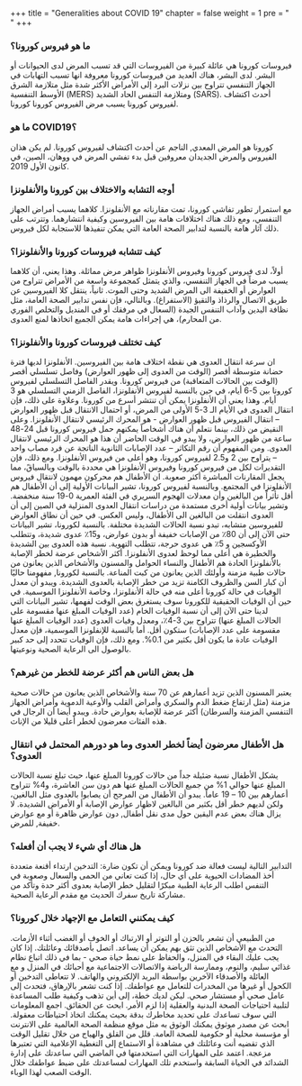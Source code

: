 +++
title = "Generalities about COVID 19"
chapter = false
weight = 1
pre = "<b> </b>"
+++

### ما هو فيروس كورونا؟ 
فيروسات كورونا هي عائلة كبيرة من الفيروسات التي قد تسبب المرض لدى الحيوانات أو البشر.  لدى البشر، هناك العديد من فيروسات كورونا معروفة انها تسبب التهابات في الجهاز التنفسي تتراوح بين نزلات البرد إلى الأمراض الأكثر شدة مثل متلازمة الشرق الأوسط التنفسية (MERS)  ومتلازمة التنفس الحاد الشديد (SARS). أحدث اكتشاف لفيروس كورونا يسبب مرض الفيروس كورونا كورونا.
### ما هو COVID19؟
كورونا هو المرض المعدي, الناجم عن أحدث اكتشاف لفيروس كورونا. لم يكن هذان الفيروس والمرض الجديدان معروفين قبل بدء تفشي المرض في ووهان، الصين، في كانون الأول 2019.

### أوجه التشابه والاختلاف بين كورونا والأنفلونزا   
مع استمرار تطور تفاشي كورونا، تمت مقارناته مع الأنفلونزا. كلاهما يسبب أمراض الجهاز التنفسي، ومع ذلك هناك اختلافات هامة بين الفيروسين وكيفية انتشارهما. وتترتب على ذلك آثار هامة بالنسبة لتدابير الصحة العامة التي يمكن تنفيذها للاستجابة لكل فيروس.

### كيف تتشابه فيروسات كورونا والأنفلونزا؟ 
أولاً، لدى فيروس كورونا وفيروس الأنفلونزا ظواهر مرض مماثلة. وهذا يعني، أن كلاهما يسبب مرضاً في الجهاز التنفسي، والذي يتمثل كمجموعة واسعة من الأمراض تتراوح من العوارض أو الخفيفة الى المرض الشديد وحتى الموت.
ثانياً، ينتقل كلا الفيروسين عن طريق الاتصال والرذاذ والتقيؤ (الاستفراغ). وبالتالي، فإن نفس تدابير الصحة العامة، مثل نظافة اليدين وآداب التنفس الجيدة (السعال في مرفقك أو في المنديل والتخلص الفوري من المحارم)، هي إجراءات هامة يمكن الجميع اتخاذها لمنع العدوى.

### كيف تختلف فيروسات كورونا والأنفلونزا؟  
ان سرعة انتقال العدوى هي نقطة اختلاف هامة بين الفيروسين. الأنفلونزا لديها فترة حضانة متوسطة أقصر (الوقت من العدوى إلى ظهور العوارض) وفاصل تسلسلي أقصر (الوقت بين الحالات المتعاقبة) من فيروس كورونا. ويقدر الفاصل التسلسلي لفيروس كورونا بين  5-6 أيام، في حين بالنسبة لفيروس الأنفلونزا، الفاصل الزمني التسلسلي هو 3 أيام. وهذا يعني أن الأنفلونزا يمكن أن تنتشر أسرع من كورونا.
وعلاوة على ذلك، فإن انتقال العدوى في الأيام الـ 3-5 الأولى من المرض، أو احتمال الانتقال قبل ظهور العوارض – انتقال الفيروس قبل ظهور العوارض - هو المحرك الرئيسي لانتقال الأنفلونزا. وعلى النقيض من ذلك، بينما نتعلم أن هناك أشخاصاً يمكنهم حمل فيروس كورونا قبل 24-48 ساعة من ظهور العوارض، ولا يبدو في الوقت الحاضر أن هذا هو المحرك الرئيسي لانتقال العدوى.
ومن المفهوم أن رقم التكاثر – عدد الإصابات الثانوية الناتجة عن فرد مصاب واحد – يتراوح بين 2 و2.5 لفيروس كورونا، وهو أعلى من فيروس الأنفلونزا. ومع ذلك، فإن التقديرات لكل من فيروس كورونا وفيروس الأنفلونزا هي محددة بالوقت وبالسياقً، مما يجعل المقارنات المباشرة أكثر صعوبة.
ان الأطفال هم محركون مهمون لانتقال فيروس الأنفلونزا في المجتمع. وبالنسبة لفيروس كورونا، تشير البيانات الأولية إلى أن الأطفال هم أقل تأثراً من البالغين وأن معدلات الهجوم السريري في الفئة العمرية 0-19 سنة منخفضة. وتشير بيانات أولية أخرى مستمدة من دراسات انتقال العدوى المنزلية في الصين إلى أن العدوى انتقلت من البالغين الى الأطفال، وليس العكس.
في حين أن نطاق العوارض للفيروسين متشابه، تبدو نسبة الحالات الشديدة مختلفة. بالنسبة لكورونا، تشير البيانات حتى الآن إلى أن 80٪ من الإصابات خفيفة أو بدون عوارض، و15٪ عدوى شديدة، وتتطلب الأوكسجين و 5٪ هي عدوى حرجة، تتطلب التهوية. نسبة هذه العدوى بين الشديدة والخطيرة هي أعلى مما لوحظ لعدوى الأنفلونزا.
أكثر الأشخاص عرضة لخطر الإصابة بالأنفلونزا الحادة هم الأطفال والنساء الحوامل والمسنون والأشخاص الذين يعانون من حالات طبية مزمنة وأولئك الذين يعانون من كبت المناعة. بالنسبة لكورونا, مفهومنا حاليًا أن كبار السن والظروف الكامنة تزيد من خطر الإصابة بالعدوى الشديدة.
ويبدو أن معدل الوفيات في حالة كورونا أعلى منه في حالة الأنفلونزا، وخاصة الأنفلونزا الموسمية. في حين أن الوفيات الحقيقية للكورونا سوف يستغرق بعض الوقت لفهمها، تشير البيانات التي لدينا حتى الآن إلى أن نسبة الوفيات الخام (عدد الوفيات المبلغ عنها مقسومة على الحالات المبلغ عنها) تتراوح بين 3-4٪، ومعدل وفيات العدوى (عدد الوفيات المبلغ عنها مقسومة على عدد الإصابات) ستكون أقل. أما بالنسبة للإنفلونزا الموسمية، فإن معدل الوفيات عادة ما يكون أقل بكثير من 0.1%. ومع ذلك، فإن الوفيات تتحدد إلى حد كبير بالوصول الى الرعاية الصحية ونوعيتها.

### هل بعض الناس هم أكثر عرضة للخطر من غيرهم؟
يعتبر المسنون الذين تزيد أعمارهم عن 70 سنة والأشخاص الذين يعانون من حالات صحية مزمنة (مثل ارتفاع ضغط الدم والسكري وأمراض القلب والأوعية الدموية وأمراض الجهاز التنفسي المزمنة والسرطان) أكثر عرضة للإصابة بعوارض حادة. ويبدو أيضا أن الرجال في هذه الفئات معرضون لخطر أعلى قليلا من الإناث.

### هل الأطفال معرضون أيضاً لخطر العدوى وما هو دورهم المحتمل في انتقال العدوى؟
يشكل الأطفال نسبة ضئيلة جداً من حالات كورونا المبلغ عنها، حيث تبلغ نسبة الحالات المبلغ عنها حوالي 1% من جميع الحالات المبلغ عنها هم دون سن العاشرة، و4% تتراوح أعمارهم بين 10 – 19 عاماً. يبدو أن الأطفال من المرجح أن يصابوا بالعدوى مثل البالغين، ولكن لديهم خطر أقل بكثير من البالغين لاظهار عوارض الإصابة أو الأمراض الشديدة. لا يزال هناك بعض عدم اليقين حول مدى نقل أطفال, دون عوارض ظاهرة أو مع عوارض خفيفة, للمرض.

### هل هناك أي شيء لا يجب أن أفعله؟
التدابير التالية ليست فعالة ضد كورونا ويمكن أن تكون ضارة: 
التدخين 
ارتداء أقنعة متعددة 
أخذ المضادات الحيوية
على أي حال، إذا كنت تعاني من الحمى والسعال وصعوبة في التنفس اطلب الرعاية الطبية مبكرًا لتقليل خطر الإصابة بعدوى أكثر حدة وتأكد من مشاركة تاريخ سفرك الحديث مع مقدم الرعاية الصحية.

### كيف يمكنني التعامل مع الإجهاد خلال كورونا؟ 
من الطبيعي أن تشعر بالحزن أو التوتر أو الارتباك أو الخوف أو الغضب أثناء الأزمات. التحدث مع الأشخاص الذين تثق بهم يمكن أن يساعد. اتصل بأصدقائك وعائلتك. إذا كان يجب عليك البقاء في المنزل، والحفاظ على نمط حياة صحي - بما في ذلك اتباع نظام غذائي سليم، والنوم، وممارسة الرياضة والاتصالات الاجتماعية مع أحبائك في المنزل و مع العائلة والأصدقاء الآخرين بواسطة البريد الإلكتروني والهاتف.
لا تتعاطى التدخين أو الكحول أو غيرها من المخدرات للتعامل مع عواطفك. إذا كنت تشعر بالإرهاق، فتحدث إلى عامل صحي أو مستشار صحي. ليكن لديك خطة، إلى أين تذهب وكيفية طلب المساعدة لتلبية احتياجات الصحة البدنية والعقلية إذا لزم الأمر. ابحث عن الحقائق. اجمع المعلومات التي سوف تساعدك على تحديد مخاطرك بدقة بحيث يمكنك اتخاذ احتياطات معقولة. ابحث عن مصدر موثوق يمكنك الوثوق به مثل موقع منظمة الصحة العالمية على الانترنت أو مؤسسة محلية أو حكومية للصحة العامة.
قلل من القلق والهياج من خلال تقليل الوقت الذي تقضيه أنت وعائلتك في مشاهدة أو الاستماع إلى التغطية الإعلامية التي تعتبرها مزعجة. اعتمد على المهارات التي استخدمتها في الماضي التي ساعدتك على إدارة الشدائد في الحياة السابقة واستخدم تلك المهارات لمساعدتك على ضبط عواطفك خلال الوقت الصعب لهذا الوباء.
